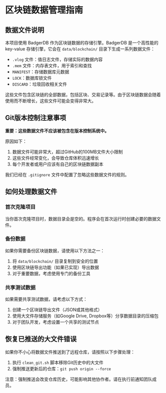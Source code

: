 # 区块链数据管理指南

## 数据文件说明

本项目使用 BadgerDB 作为区块链数据的存储引擎。BadgerDB 是一个高性能的 key-value 存储引擎，它会在 `data/blockchain/` 目录下生成一系列数据文件：

- `.vlog` 文件：值日志文件，存储实际的数据内容
- `.mem` 文件：内存表文件，用于索引和查找
- `MANIFEST`：存储数据库元数据
- `LOCK`：数据库锁文件
- `DISCARD`：垃圾回收相关文件

这些文件包含区块链的全部数据，包括区块、交易记录等。由于区块链数据会随着使用而不断增长，这些文件可能会变得非常大。

## Git版本控制注意事项

**重要：这些数据文件不应该被包含在版本控制系统中。**

原因如下：
1. 数据文件可能非常大，超过GitHub的100MB文件大小限制
2. 这些文件经常变化，会导致仓库体积迅速增长
3. 每个开发者或用户应该有自己的区块链数据副本

我们已经在 `.gitignore` 文件中配置了忽略这些数据文件的规则。

## 如何处理数据文件

### 首次克隆项目

当你首次克隆项目时，数据目录会是空的。程序会在首次运行时创建必要的数据文件。

### 备份数据

如果你需要备份区块链数据，请使用以下方法之一：

1. 将 `data/blockchain/` 目录复制到安全的位置
2. 使用区块链导出功能（如果已实现）导出数据
3. 对于重要数据，考虑使用专门的备份工具

### 共享测试数据

如果需要共享测试数据，请考虑以下方式：

1. 创建一个区块链导出文件（JSON或其他格式）
2. 使用大文件存储服务（如Google Drive, Dropbox等）分享数据目录的压缩包
3. 对于团队开发，考虑设置一个共享的测试节点

## 恢复已推送的大文件错误

如果你不小心将数据文件推送到了远程仓库，请按照以下步骤处理：

1. 执行 `clean_git.sh` 脚本移除Git历史中的大文件
2. 强制推送更新后的仓库：`git push origin --force`

注意：强制推送会改变仓库历史，可能影响其他协作者。请在执行前通知团队成员。 